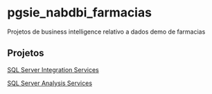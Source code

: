 # pgsie_nabdbi_farmacias
Projetos de business intelligence relativo a dados demo de farmacias

## Projetos
[SQL Server Integration Services](https://github.com/ruialexrib/pgsie_nabdbi_farmacias/tree/master/ISFarmacias)

[SQL Server Analysis Services](https://github.com/ruialexrib/pgsie_nabdbi_farmacias/tree/master/AS_Farmacias)
